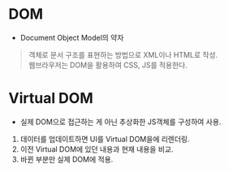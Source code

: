 # DOM
* Document Object Model의 약자
> 객체로 문서 구조를 표현하는 방법으로 XML이나 HTML로 작성.  
  웹브라우저는 DOM을 활용하여 CSS, JS를 적용한다.
  
# Virtual DOM
* 실제 DOM으로 접근하는 게 아닌 추상화한 JS객체를 구성하여 사용.
1. 데이터를 업데이트하면 UI를 Virtual DOM을에 리렌더링.
2. 이전 Virtual DOM에 있던 내용과 현재 내용을 비교.
3. 바뀐 부분만 실제 DOM에 적용.
